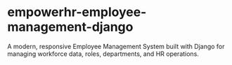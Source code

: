 # empowerhr-employee-management-django
A modern, responsive Employee Management System built with Django for managing workforce data, roles, departments, and HR operations.

